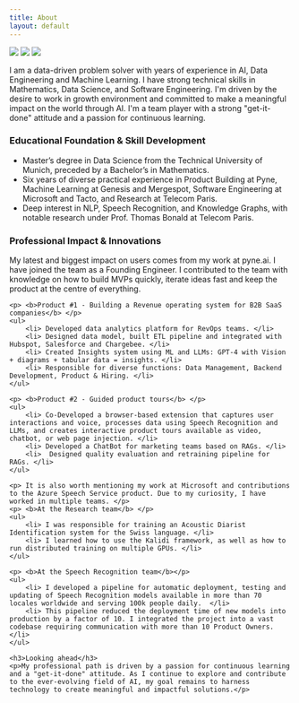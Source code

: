 ```yaml
---
title: About
layout: default
---
```


<div class="row content-row">
<div class="col-12 col-sm-4">
    <img src="{{ site.baseurl }}/images/denys0.png">
    <img src="{{ site.baseurl }}/images/denys1.jpeg">
    <img src="{{ site.baseurl }}/images/denys2.jpeg">
</div>
<div class="col-12 col-sm-8">
    <p>I am a data-driven problem solver with years of experience in AI, Data Engineering and Machine Learning. I have strong technical skills in Mathematics, Data Science, and Software Engineering. I'm driven by the desire to work in growth environment and committed to make a meaningful impact on the world through AI. I'm a team player with a strong "get-it-done" attitude and a passion for continuous learning.</p>
    <h3>Educational Foundation & Skill Development</h3>
    <ul>
        <li>Master’s degree in Data Science from the Technical University of Munich, preceded by a Bachelor’s in Mathematics.</li>
        <li>Six years of diverse practical experience in Product Building at Pyne, Machine Learning at Genesis and Mergespot, Software Engineering at Microsoft and Tacto, and Research at Telecom Paris.</li>
        <li>Deep interest in NLP, Speech Recognition, and Knowledge Graphs, with notable research under Prof. Thomas Bonald at Telecom Paris.</li>
    </ul>
    <h3>Professional Impact & Innovations</h3>
    <p>My latest and biggest impact on users comes from my work at pyne.ai. I have joined the team as a Founding Engineer. I contributed to the team with knowledge on how to build MVPs quickly, 
    iterate ideas fast and keep the product at the centre of everything.</p>
    
    <p> <b>Product #1 - Building a Revenue operating system for B2B SaaS companies</b> </p>
    <ul>
        <li> Developed data analytics platform for RevOps teams. </li>
        <li> Designed data model, built ETL pipeline and integrated with Hubspot, Salesforce and Chargebee. </li>
        <li> Created Insights system using ML and LLMs: GPT-4 with Vision + diagrams + tabular data = insights. </li>
        <li> Responsible for diverse functions: Data Management, Backend Development, Product & Hiring. </li>
    </ul>

    <p> <b>Product #2 - Guided product tours</b> </p>
    <ul>
        <li> Co-Developed a browser-based extension that captures user interactions and voice, processes data using Speech Recognition and LLMs, and creates interactive product tours available as video, chatbot, or web page injection. </li>
        <li> Developed a ChatBot for marketing teams based on RAGs. </li>
        <li>  Designed quality evaluation and retraining pipeline for RAGs. </li>
    </ul>
    
    <p> It is also worth mentioning my work at Microsoft and contributions to the Azure Speech Service product. Due to my curiosity, I have worked in multiple teams. </p>
    <p> <b>At the Research team</b> </p>
    <ul>
        <li> I was responsible for training an Acoustic Diarist Identification system for the Swiss language. </li>
        <li> I learned how to use the Kalidi framework, as well as how to run distributed training on multiple GPUs. </li>
    </ul>

    <p> <b>At the Speech Recognition team</b></p>
    <ul>
        <li> I developed a pipeline for automatic deployment, testing and updating of Speech Recognition models available in more than 70 locales worldwide and serving 100k people daily.  </li>
        <li> This pipeline reduced the deployment time of new models into production by a factor of 10. I integrated the project into a vast codebase requiring communication with more than 10 Product Owners. </li>
    </ul>

    <h3>Looking ahead</h3>
    <p>My professional path is driven by a passion for continuous learning and a "get-it-done" attitude. As I continue to explore and contribute to the ever-evolving field of AI, my goal remains to harness technology to create meaningful and impactful solutions.</p>
</div>